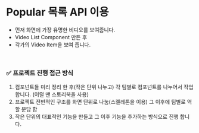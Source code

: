 # Popular 목록 API 이용

- 먼저 화면에 가장 유명한 비디오를 보여줍니다.
- Video List Component 만든 후
- 각가의 Video Item을 보여 줍니다.

<br>

### ✅ 프로젝트 진행 접근 방식

1. 컴포넌트들 미리 정리 한 후(작은 단위 나누고) 각 팀별로 컴포넌트를 나누어서 작업합니다. (이럴 땐 스토리북을 사용)
2. 프로젝트 전반적인 구조를 화면 단위로 나눔(스켈레톤을 이용) 그 이후에 팀별로 역할 분담 함
3. 작은 단위의 대표적인 기능을 만들고 그 이후 기능을 추가하는 방식으로 진행 합니다.
